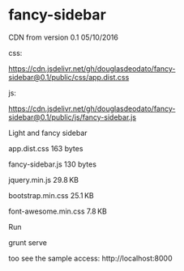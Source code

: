 # fancy-sidebar


CDN from version 0.1 05/10/2016

css:

https://cdn.jsdelivr.net/gh/douglasdeodato/fancy-sidebar@0.1/public/css/app.dist.css

js:

https://cdn.jsdelivr.net/gh/douglasdeodato/fancy-sidebar@0.1/public/js/fancy-sidebar.js

Light and fancy sidebar

app.dist.css            163 bytes

fancy-sidebar.js        130 bytes

jquery.min.js           29.8 KB

bootstrap.min.css	    25.1 KB

font-awesome.min.css	7.8 KB

Run

grunt serve

too see the sample access: http://localhost:8000
